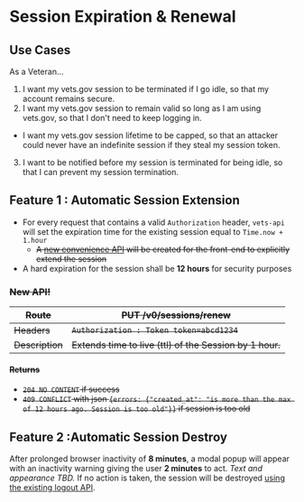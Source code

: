 # Session Expiration & Renewal
## Use Cases
As a Veteran...

1.  I want my vets.gov session to be terminated if I go idle, so that my account remains secure.
2.  I want my vets.gov session to remain valid so long as I am using vets.gov, so that I don't need to keep logging in.
 - I want my vets.gov session lifetime to be capped, so that an attacker could never have an indefinite session if they steal my session token.
3.  I want to be notified before my session is terminated for being idle, so that I can prevent my session termination.


## Feature 1 : Automatic Session Extension
- For every request that contains a valid `Authorization` header, `vets-api` will set the expiration time for the existing session equal to `Time.now + 1.hour`
  - ~~A [new convenience API](#new-api) will be created for the front-end to explicitly extend the session~~
- A hard expiration for the session shall be **12 hours** for security purposes

### ~~New API!~~
| ~~Route~~       | ~~PUT /v0/sessions/renew~~ |
|-------------|-------------------------|
| ~~Headers~~     | ~~`Authorization : Token token=abcd1234`~~ |
| ~~Description~~ | ~~Extends time to live (ttl) of the Session by 1 hour.~~ |

#### ~~Returns~~
- ~~`204 NO CONTENT` if success~~
- ~~`409 CONFLICT` with json `{errors: {"created_at": "is more than the max of 12 hours ago. Session is too old"}}` if session is too old~~

## Feature 2 :Automatic Session Destroy
After prolonged browser inactivity of **8 minutes**, a modal popup will appear with an inactivity warning giving the user **2 minutes** to act.  _Text and appearance TBD._
If no action is taken, the session will be destroyed [using the existing logout API](../reference_documents/Auth/authentication_and_authorization.md#logout-flow).
